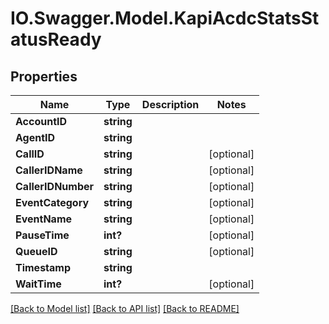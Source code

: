 # IO.Swagger.Model.KapiAcdcStatsStatusReady
## Properties

Name | Type | Description | Notes
------------ | ------------- | ------------- | -------------
**AccountID** | **string** |  | 
**AgentID** | **string** |  | 
**CallID** | **string** |  | [optional] 
**CallerIDName** | **string** |  | [optional] 
**CallerIDNumber** | **string** |  | [optional] 
**EventCategory** | **string** |  | [optional] 
**EventName** | **string** |  | [optional] 
**PauseTime** | **int?** |  | [optional] 
**QueueID** | **string** |  | [optional] 
**Timestamp** | **string** |  | 
**WaitTime** | **int?** |  | [optional] 

[[Back to Model list]](../README.md#documentation-for-models) [[Back to API list]](../README.md#documentation-for-api-endpoints) [[Back to README]](../README.md)

